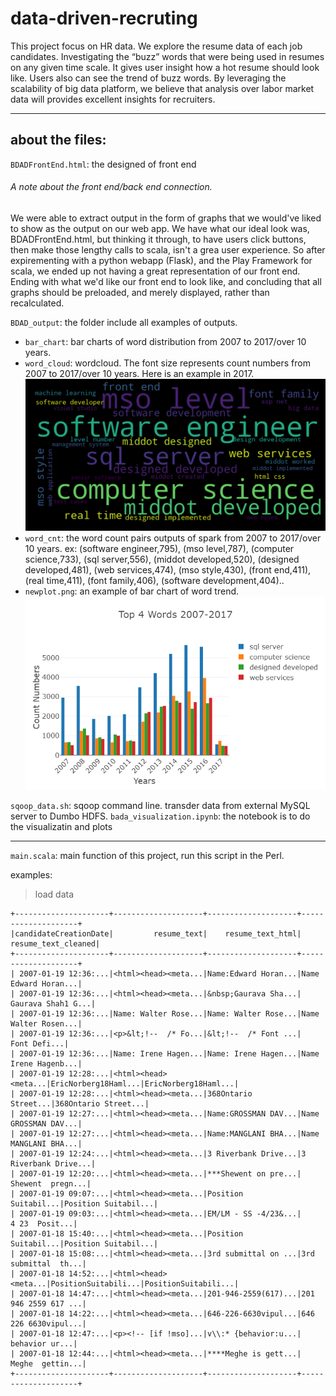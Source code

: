 # data-driven-recruting
This project focus on HR data. We explore the resume data of each job candidates. Investigating the “buzz” words that were being used in resumes on any given time scale. It gives user insight how a hot resume should look like. Users also can see the trend of buzz words. By leveraging the scalability of big data platform, we believe that analysis over labor market data will provides excellent insights for recruiters.

***

## about the files:
`BDADFrontEnd.html`: the designed of front end
###### A note about the front end/back end connection.
We were able to extract output in the form of graphs that we would've liked to show as the output on our web app. We have what our ideal look was, BDADFrontEnd.html, but thinking it through, to have users click buttons, then make those lengthy calls to scala, isn't a grea user experience. So after expirementing with a python webapp (Flask), and the Play Framework for scala, we ended up not having a great representation of our front end. Ending with what we'd like our front end to look like, and concluding that all graphs should be preloaded, and merely displayed, rather than recalculated.

`BDAD_output`: the folder include all examples of outputs.
- `bar_chart`: bar charts of word distribution from 2007 to 2017/over 10 years.
- `word_cloud`: wordcloud. The font size represents count numbers from 2007 to 2017/over 10 years. Here is an example in 2017.
![an example of bar chart of word trend](https://github.com/o9812/data-driven-recruting/blob/master/BDAD_output/word_cloud/wrd_cnt_sort_2017.png)
- `word_cnt`: the word count pairs outputs of spark from 2007 to 2017/over 10 years. ex: (software engineer,795), (mso level,787), (computer science,733), (sql server,556), (middot developed,520), (designed developed,481), (web services,474), (mso style,430), (front end,411), (real time,411), (font family,406), (software development,404)..
- `newplot.png`: an example of bar chart of word trend.  
![an example of bar chart of word trend](https://github.com/o9812/data-driven-recruting/blob/master/BDAD_output/newplot.png)

`sqoop_data.sh`: sqoop command line. transder data from external MySQL server to Dumbo HDFS.
`bada_visualization.ipynb`: the notebook is to do the visualizatin and plots
***
`main.scala`: main function of this project, run this script in the Perl.

examples:

> load data
```
+---------------------+--------------------+--------------------+--------------------+
|candidateCreationDate|         resume_text|    resume_text_html| resume_text_cleaned|
+---------------------+--------------------+--------------------+--------------------+
| 2007-01-19 12:36:...|<html><head><meta...|Name:Edward Horan...|Name Edward Horan...|
| 2007-01-19 12:36:...|<html><head><meta...|&nbsp;Gaurava Sha...|  Gaurava Shah1 G...|
| 2007-01-19 12:36:...|Name: Walter Rose...|Name: Walter Rose...|Name Walter Rosen...|
| 2007-01-19 12:36:...|<p>&lt;!--  /* Fo...|&lt;!--  /* Font ...|        Font Defi...|
| 2007-01-19 12:36:...|Name: Irene Hagen...|Name: Irene Hagen...|Name Irene Hagenb...|
| 2007-01-19 12:28:...|<html><head><meta...|EricNorberg18Haml...|EricNorberg18Haml...|
| 2007-01-19 12:28:...|<html><head><meta...|368Ontario Street...|368Ontario Street...|
| 2007-01-19 12:27:...|<html><head><meta...|Name:GROSSMAN DAV...|Name GROSSMAN DAV...|
| 2007-01-19 12:27:...|<html><head><meta...|Name:MANGLANI BHA...|Name MANGLANI BHA...|
| 2007-01-19 12:24:...|<html><head><meta...|3 Riverbank Drive...|3 Riverbank Drive...|
| 2007-01-19 12:20:...|<html><head><meta...|***Shewent on pre...|   Shewent  pregn...|
| 2007-01-19 09:07:...|<html><head><meta...|Position Suitabil...|Position Suitabil...|
| 2007-01-19 09:03:...|<html><head><meta...|EM/LM - SS -4/23&...|      4 23  Posit...|
| 2007-01-18 15:40:...|<html><head><meta...|Position Suitabil...|Position Suitabil...|
| 2007-01-18 15:08:...|<html><head><meta...|3rd submittal on ...|3rd submittal  th...|
| 2007-01-18 14:52:...|<html><head><meta...|PositionSuitabili...|PositionSuitabili...|
| 2007-01-18 14:47:...|<html><head><meta...|201-946-2559(617)...|201 946 2559 617 ...|
| 2007-01-18 14:22:...|<html><head><meta...|646-226-6630vipul...|646 226 6630vipul...|
| 2007-01-18 12:47:...|<p><!-- [if !mso]...|v\\:* {behavior:u...|      behavior ur...|
| 2007-01-18 12:44:...|<html><head><meta...|****Meghe is gett...|    Meghe  gettin...|
+---------------------+--------------------+--------------------+--------------------+
```



